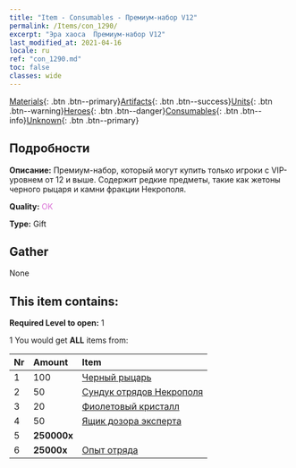 ```yaml
---
title: "Item - Consumables - Премиум-набор V12"
permalink: /Items/con_1290/
excerpt: "Эра хаоса  Премиум-набор V12"
last_modified_at: 2021-04-16
locale: ru
ref: "con_1290.md"
toc: false
classes: wide
---
```

 [Materials](/ru/Items/){: .btn .btn--primary}[Artifacts](/ru/Items/Artifacts/){: .btn .btn--success}[Units](/ru/Items/Units/){: .btn .btn--warning}[Heroes](/ru/Items/Heroes/){: .btn .btn--danger}[Consumables](/ru/Items/Consumables/){: .btn .btn--info}[Unknown](/ru/Items/Unknown/){: .btn .btn--primary}

## Подробности
 **Описание:** Премиум-набор, который могут купить только игроки с VIP-уровнем от 12 и выше. Содержит редкие предметы, такие как жетоны черного рыцаря и камни фракции Некрополя.

 **Quality:** <span style="color: #DA70D6">OK</span>

 **Type:** Gift

## Gather

  None

## This item contains:

 **Required Level to open:** 1

 1 You would get **ALL** items  from:

  | Nr | Amount |     Item    |
  |:---|:-------|:------------|
  | 1 | 100 | [Черный рыцарь](/ru/Items/unt_213/) |  | 
  | 2 | 50 | [Сундук отрядов Некрополя](/ru/Items/con_1271/) |  | 
  | 3 | 20 | [Фиолетовый кристалл](/ru/Items/con_720/) |  | 
  | 4 | 50 | [Ящик дозора эксперта](/ru/Items/con_760/) |  | 
  | 5 |  **250000x** | <i class="fas fa-coins"/> |  | 
  | 6 |  **25000x** | [Опыт отряда](/ru/Items/con_902/) |  | 
